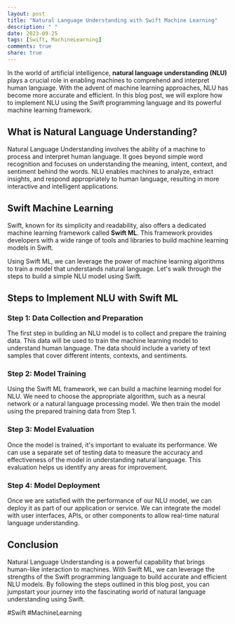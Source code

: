 ```yaml
---
layout: post
title: "Natural Language Understanding with Swift Machine Learning"
description: " "
date: 2023-09-25
tags: [Swift, MachineLearning]
comments: true
share: true
---
```


In the world of artificial intelligence, **natural language understanding (NLU)** plays a crucial role in enabling machines to comprehend and interpret human language. With the advent of machine learning approaches, NLU has become more accurate and efficient. In this blog post, we will explore how to implement NLU using the Swift programming language and its powerful machine learning framework.

## What is Natural Language Understanding?

Natural Language Understanding involves the ability of a machine to process and interpret human language. It goes beyond simple word recognition and focuses on understanding the meaning, intent, context, and sentiment behind the words. NLU enables machines to analyze, extract insights, and respond appropriately to human language, resulting in more interactive and intelligent applications.

## Swift Machine Learning

Swift, known for its simplicity and readability, also offers a dedicated machine learning framework called **Swift ML**. This framework provides developers with a wide range of tools and libraries to build machine learning models in Swift.

Using Swift ML, we can leverage the power of machine learning algorithms to train a model that understands natural language. Let's walk through the steps to build a simple NLU model using Swift.

## Steps to Implement NLU with Swift ML

### Step 1: Data Collection and Preparation

The first step in building an NLU model is to collect and prepare the training data. This data will be used to train the machine learning model to understand human language. The data should include a variety of text samples that cover different intents, contexts, and sentiments.

### Step 2: Model Training

Using the Swift ML framework, we can build a machine learning model for NLU. We need to choose the appropriate algorithm, such as a neural network or a natural language processing model. We then train the model using the prepared training data from Step 1.

### Step 3: Model Evaluation

Once the model is trained, it's important to evaluate its performance. We can use a separate set of testing data to measure the accuracy and effectiveness of the model in understanding natural language. This evaluation helps us identify any areas for improvement.

### Step 4: Model Deployment

Once we are satisfied with the performance of our NLU model, we can deploy it as part of our application or service. We can integrate the model with user interfaces, APIs, or other components to allow real-time natural language understanding.

## Conclusion

Natural Language Understanding is a powerful capability that brings human-like interaction to machines. With Swift ML, we can leverage the strengths of the Swift programming language to build accurate and efficient NLU models. By following the steps outlined in this blog post, you can jumpstart your journey into the fascinating world of natural language understanding using Swift.

#Swift #MachineLearning